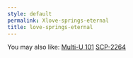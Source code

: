 ```yaml
---
style: default
permalink: Xlove-springs-eternal
title: love-springs-eternal
---
```

You may also like:
[Multi-U 101](http://scp-wiki.net/multi-u-101)
[SCP-2264](http://scp-wiki.net/scp-2264)